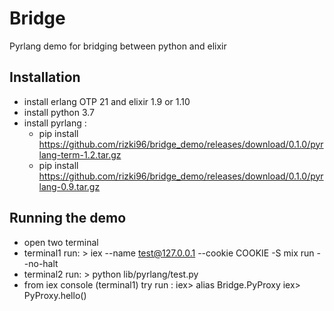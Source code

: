 # Bridge

Pyrlang demo for bridging between python and elixir

## Installation

* install erlang OTP 21 and elixir 1.9 or 1.10
* install python 3.7
* install pyrlang :
  - pip install https://github.com/rizki96/bridge_demo/releases/download/0.1.0/pyrlang-term-1.2.tar.gz
  - pip install https://github.com/rizki96/bridge_demo/releases/download/0.1.0/pyrlang-0.9.tar.gz

## Running the demo

* open two terminal
* terminal1 run: > iex --name test@127.0.0.1 --cookie COOKIE -S mix run --no-halt
* terminal2 run: > python lib/pyrlang/test.py
* from iex console (terminal1) try run :
  iex> alias Bridge.PyProxy
  iex> PyProxy.hello()
